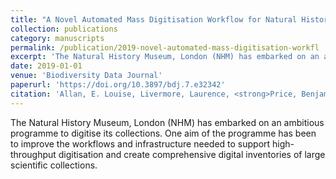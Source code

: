 ```yaml
---
title: "A Novel Automated Mass Digitisation Workflow for Natural History Microscope Slides"
collection: publications
category: manuscripts
permalink: /publication/2019-novel-automated-mass-digitisation-workfl
excerpt: 'The Natural History Museum, London (NHM) has embarked on an ambitious programme to digitise its collections.'
date: 2019-01-01
venue: 'Biodiversity Data Journal'
paperurl: 'https://doi.org/10.3897/bdj.7.e32342'
citation: 'Allan, E. Louise, Livermore, Laurence, <strong>Price, Benjamin</strong>, Shchedrina, Olha, Smith, Vincent (2019). &quot;A Novel Automated Mass Digitisation Workflow for Natural History Microscope Slides.&quot; <i>Biodiversity Data Journal</i> 7: e32342.'
---
```


The Natural History Museum, London (NHM) has embarked on an ambitious programme to digitise its collections.  One aim of the programme has been to improve the workflows and infrastructure needed to support high-throughput digitisation and create comprehensive digital inventories of large scientific collections.
